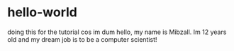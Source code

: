 # hello-world
doing this for the tutorial cos im dum
hello, my name is Mibzall. Im 12 years old and my dream job is to be a computer scientist!
